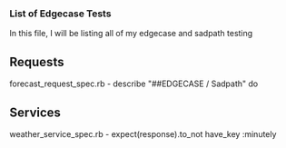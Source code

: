 ### List of Edgecase Tests  
In this file, I will be listing all of my edgecase and sadpath testing  

## Requests  
forecast_request_spec.rb - describe "##EDGECASE / Sadpath" do  

## Services  
weather_service_spec.rb - expect(response).to_not have_key :minutely